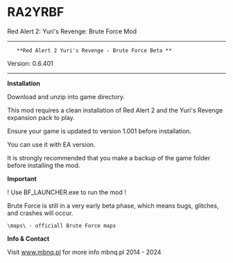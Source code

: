 # RA2YRBF
Red Alert 2: Yuri's Revenge: Brute Force Mod

***********************************************************************
	   **Red Alert 2 Yuri's Revenge - Brute Force Beta **
Version: 0.6.401
***********************************************************************


**Installation**

Download and unzip into game directory.

This mod requires a clean installation of Red Alert 2 and the Yuri's Revenge expansion pack to play.

Ensure your game is updated to version 1.001 before installation. 

You can use it with EA version.

It is strongly recommended that you make a backup of the game folder before installing the mod.



**Important**

! Use BF_LAUNCHER.exe to run the mod !

Brute Force is still in a very early beta phase, which means bugs, glitches, and crashes will occur.


	\maps\ - officiall Brute Force maps


**Info & Contact**


Visit www.mbnq.pl for more info
mbnq.pl 2014 - 2024
